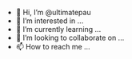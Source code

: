 - 👋 Hi, I’m @ultimatepau
- 👀 I’m interested in ...
- 🌱 I’m currently learning ...
- 💞️ I’m looking to collaborate on ...
- 📫 How to reach me ...

<!---
ultimatepau/ultimatepau is a ✨ special ✨ repository because its `README.md` (this file) appears on your GitHub profile.
You can click the Preview link to take a look at your changes.
--->
